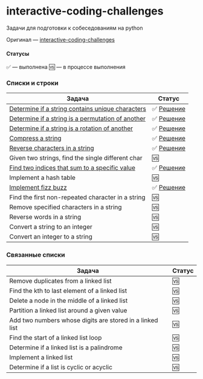 # interactive-coding-challenges
Задачи для подготовки к собеседованиям на python

Оригинал — [interactive-coding-challenges](https://github.com/donnemartin/interactive-coding-challenges)

#### Статусы
✅ — выполнена
🆚 — в процессе выполнения


### Списки и строки
| Задача | Статус |
|--------------------------------------------------------------------------------------------------------------|--------------------------------------------------------------------------------------------------------------------------------------------|
| [Determine if a string contains unique characters](https://nbviewer.jupyter.org/github/donnemartin/interactive-coding-challenges/blob/master/arrays_strings/unique_chars/unique_chars_challenge.ipynb) | ✅ [Решение](https://github.com/Moootya/interactive-coding-challenges/blob/master/array_strings/unique_characters.py)|
| [Determine if a string is a permutation of another](https://nbviewer.jupyter.org/github/donnemartin/interactive-coding-challenges/blob/master/arrays_strings/permutation/permutation_challenge.ipynb) | ✅ [Решение](https://github.com/Moootya/interactive-coding-challenges/blob/master/array_strings/permutation.py) |
| [Determine if a string is a rotation of another](https://nbviewer.jupyter.org/github/donnemartin/interactive-coding-challenges/blob/master/arrays_strings/rotation/rotation_challenge.ipynb) | ✅ [Решение](https://github.com/Moootya/interactive-coding-challenges/blob/master/array_strings/rotation.py) |
| [Compress a string](https://nbviewer.jupyter.org/github/donnemartin/interactive-coding-challenges/blob/master/arrays_strings/compress/compress_challenge.ipynb) | ✅ [Решение](https://github.com/Moootya/interactive-coding-challenges/blob/master/array_strings/compress.py) |
| [Reverse characters in a string](https://nbviewer.jupyter.org/github/donnemartin/interactive-coding-challenges/blob/master/arrays_strings/reverse_string/reverse_string_challenge.ipynb) | ✅ [Решение](https://github.com/Moootya/interactive-coding-challenges/blob/master/array_strings/reverse.py) |
| Given two strings, find the single different char | 🆚 |
| [Find two indices that sum to a specific value](https://nbviewer.jupyter.org/github/donnemartin/interactive-coding-challenges/blob/master/arrays_strings/two_sum/two_sum_challenge.ipynb) | ✅ [Решение](https://github.com/Moootya/interactive-coding-challenges/blob/master/array_strings/two_sum.py) |
| Implement a hash table | 🆚 |
| [Implement fizz buzz](https://nbviewer.jupyter.org/github/donnemartin/interactive-coding-challenges/blob/master/arrays_strings/fizz_buzz/fizz_buzz_challenge.ipynb) | ✅ [Решение](https://github.com/Moootya/interactive-coding-challenges/blob/master/array_strings/fizz_buzz.py) |
| Find the first non-repeated character in a string | 🆚 |
| Remove specified characters in a string | 🆚 |
| Reverse words in a string | 🆚 |
| Convert a string to an integer | 🆚 |
| Convert an integer to a string | 🆚 |


### Связанные списки
| Задача | Статус |
|--------------------------------------------------------------------------------------------------------------|--------------------------------------------------------------------------------------------------------------------------------------------|
| Remove duplicates from a linked list | 🆚 |
| Find the kth to last element of a linked list | 🆚 |
| Delete a node in the middle of a linked list | 🆚 |
| Partition a linked list around a given value | 🆚 |
| Add two numbers whose digits are stored in a linked list | 🆚 |
| Find the start of a linked list loop | 🆚 |
| Determine if a linked list is a palindrome | 🆚 |
| Implement a linked list | 🆚 |
| Determine if a list is cyclic or acyclic | 🆚 |

